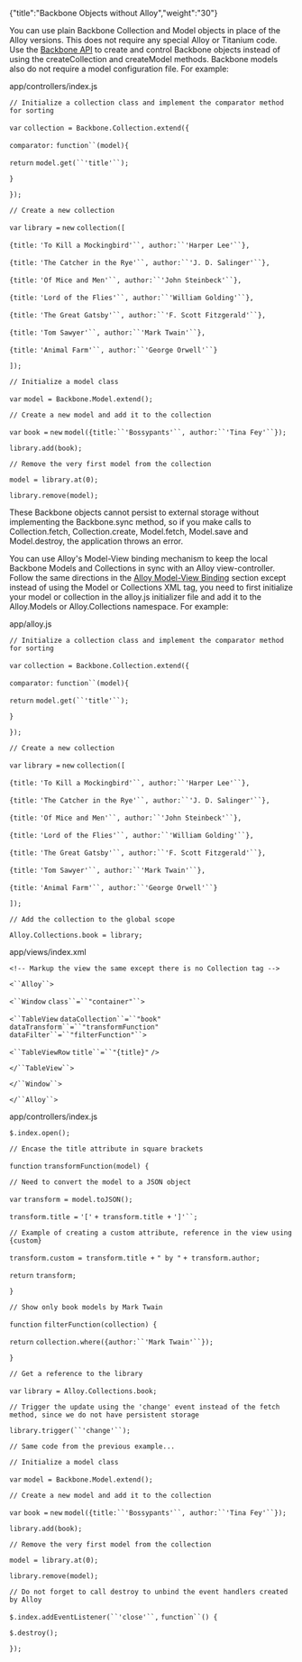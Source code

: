 {"title":"Backbone Objects without Alloy","weight":"30"}

You can use plain Backbone Collection and Model objects in place of the Alloy versions. This does not require any special Alloy or Titanium code. Use the [Backbone API](http://docs.appcelerator.com/backbone/0.9.2/) to create and control Backbone objects instead of using the createCollection and createModel methods. Backbone models also do not require a model configuration file. For example:

app/controllers/index.js

`// Initialize a collection class and implement the comparator method for sorting`

`var` `collection = Backbone.Collection.extend({`

`comparator:` `function``(model){`

`return` `model.get(``'title'``);`

`}`

`});`

`// Create a new collection`

`var` `library =` `new` `collection([`

`{title:` `'To Kill a Mockingbird'``, author:``'Harper Lee'``},`

`{title:` `'The Catcher in the Rye'``, author:``'J. D. Salinger'``},`

`{title:` `'Of Mice and Men'``, author:``'John Steinbeck'``},`

`{title:` `'Lord of the Flies'``, author:``'William Golding'``},`

`{title:` `'The Great Gatsby'``, author:``'F. Scott Fitzgerald'``},`

`{title:` `'Tom Sawyer'``, author:``'Mark Twain'``},`

`{title:` `'Animal Farm'``, author:``'George Orwell'``}`

`]);`

`// Initialize a model class`

`var` `model = Backbone.Model.extend();`

`// Create a new model and add it to the collection`

`var` `book =` `new` `model({title:``'Bossypants'``, author:``'Tina Fey'``});`

`library.add(book);`

`// Remove the very first model from the collection`

`model = library.at(0);`

`library.remove(model);`

These Backbone objects cannot persist to external storage without implementing the Backbone.sync method, so if you make calls to Collection.fetch, Collection.create, Model.fetch, Model.save and Model.destroy, the application throws an error.

You can use Alloy's Model-View binding mechanism to keep the local Backbone Models and Collections in sync with an Alloy view-controller. Follow the same directions in the [Alloy Model-View Binding](/docs/appc/Alloy_Framework/Alloy_Guide/Alloy_Models/Alloy_Data_Binding/#model-view-binding) section except instead of using the Model or Collections XML tag, you need to first initialize your model or collection in the alloy.js initializer file and add it to the Alloy.Models or Alloy.Collections namespace. For example:

app/alloy.js

`// Initialize a collection class and implement the comparator method for sorting`

`var` `collection = Backbone.Collection.extend({`

`comparator:` `function``(model){`

`return` `model.get(``'title'``);`

`}`

`});`

`// Create a new collection`

`var` `library =` `new` `collection([`

`{title:` `'To Kill a Mockingbird'``, author:``'Harper Lee'``},`

`{title:` `'The Catcher in the Rye'``, author:``'J. D. Salinger'``},`

`{title:` `'Of Mice and Men'``, author:``'John Steinbeck'``},`

`{title:` `'Lord of the Flies'``, author:``'William Golding'``},`

`{title:` `'The Great Gatsby'``, author:``'F. Scott Fitzgerald'``},`

`{title:` `'Tom Sawyer'``, author:``'Mark Twain'``},`

`{title:` `'Animal Farm'``, author:``'George Orwell'``}`

`]);`

`// Add the collection to the global scope`

`Alloy.Collections.book = library;`

app/views/index.xml

`<!-- Markup the view the same except there is no Collection tag -->`

`<``Alloy``>`

`<``Window`  `class``=``"container"``>`

`<``TableView`  `dataCollection``=``"book"`  `dataTransform``=``"transformFunction"`  `dataFilter``=``"filterFunction"``>`

`<``TableViewRow`  `title``=``"{title}"` `/>`

`</``TableView``>`

`</``Window``>`

`</``Alloy``>`

app/controllers/index.js

`$.index.open();`

`// Encase the title attribute in square brackets`

`function` `transformFunction(model) {`

`// Need to convert the model to a JSON object`

`var` `transform = model.toJSON();`

`transform.title =` `'['` `+ transform.title +` `']'``;`

`// Example of creating a custom attribute, reference in the view using {custom}`

`transform.custom = transform.title +` `" by "` `+ transform.author;`

`return` `transform;`

`}`

`// Show only book models by Mark Twain`

`function` `filterFunction(collection) {`

`return` `collection.where({author:``'Mark Twain'``});`

`}`

`// Get a reference to the library`

`var` `library = Alloy.Collections.book;`

`// Trigger the update using the 'change' event instead of the fetch method, since we do not have persistent storage`

`library.trigger(``'change'``);`

`// Same code from the previous example...`

`// Initialize a model class`

`var` `model = Backbone.Model.extend();`

`// Create a new model and add it to the collection`

`var` `book =` `new` `model({title:``'Bossypants'``, author:``'Tina Fey'``});`

`library.add(book);`

`// Remove the very first model from the collection`

`model = library.at(0);`

`library.remove(model);`

`// Do not forget to call destroy to unbind the event handlers created by Alloy`

`$.index.addEventListener(``'close'``,` `function``() {`

`$.destroy();`

`});`
